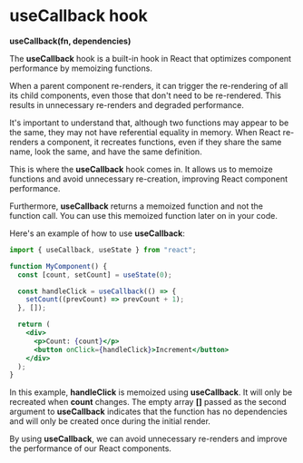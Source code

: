 # **useCallback** hook

**useCallback(fn, dependencies)**

The **useCallback** hook is a built-in hook in React that optimizes component performance by memoizing functions.

When a parent component re-renders, it can trigger the re-rendering of all its child components, even those that don't need to be re-rendered. This results in unnecessary re-renders and degraded performance.

It's important to understand that, although two functions may appear to be the same, they may not have referential equality in memory. When React re-renders a component, it recreates functions, even if they share the same name, look the same, and have the same definition.

This is where the **useCallback** hook comes in. It allows us to memoize functions and avoid unnecessary re-creation, improving React component performance.

Furthermore, **useCallback** returns a memoized function and not the function call. You can use this memoized function later on in your code.

Here's an example of how to use **useCallback**:

```jsx
import { useCallback, useState } from "react";

function MyComponent() {
  const [count, setCount] = useState(0);

  const handleClick = useCallback(() => {
    setCount((prevCount) => prevCount + 1);
  }, []);

  return (
    <div>
      <p>Count: {count}</p>
      <button onClick={handleClick}>Increment</button>
    </div>
  );
}
```

In this example, **handleClick** is memoized using **useCallback**. It will only be recreated when **count** changes. The empty array **[]** passed as the second argument to **useCallback** indicates that the function has no dependencies and will only be created once during the initial render.

By using **useCallback**, we can avoid unnecessary re-renders and improve the performance of our React components.
